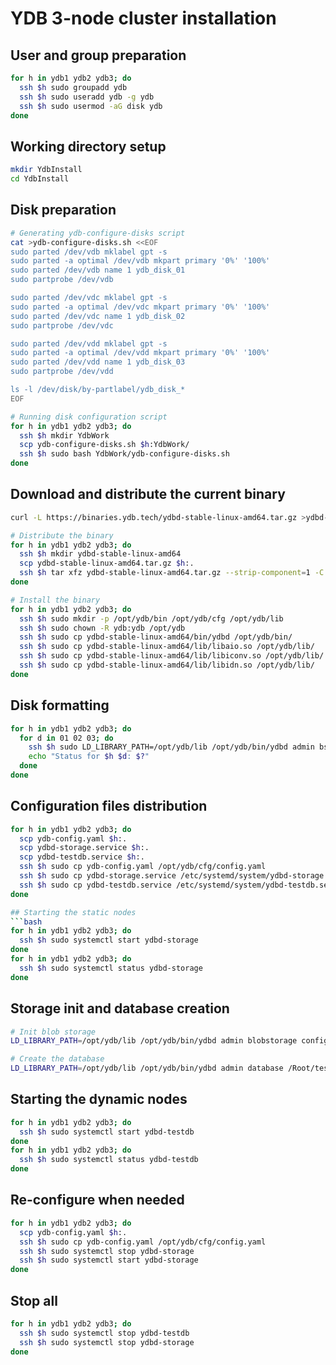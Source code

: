 # YDB 3-node cluster installation

## User and group preparation
```bash
for h in ydb1 ydb2 ydb3; do 
  ssh $h sudo groupadd ydb
  ssh $h sudo useradd ydb -g ydb
  ssh $h sudo usermod -aG disk ydb
done
```

## Working directory setup
```bash
mkdir YdbInstall
cd YdbInstall
```

## Disk preparation
```bash
# Generating ydb-configure-disks script
cat >ydb-configure-disks.sh <<EOF
sudo parted /dev/vdb mklabel gpt -s
sudo parted -a optimal /dev/vdb mkpart primary '0%' '100%'
sudo parted /dev/vdb name 1 ydb_disk_01
sudo partprobe /dev/vdb

sudo parted /dev/vdc mklabel gpt -s
sudo parted -a optimal /dev/vdc mkpart primary '0%' '100%'
sudo parted /dev/vdc name 1 ydb_disk_02
sudo partprobe /dev/vdc

sudo parted /dev/vdd mklabel gpt -s
sudo parted -a optimal /dev/vdd mkpart primary '0%' '100%'
sudo parted /dev/vdd name 1 ydb_disk_03
sudo partprobe /dev/vdd

ls -l /dev/disk/by-partlabel/ydb_disk_*
EOF
```

```bash
# Running disk configuration script
for h in ydb1 ydb2 ydb3; do
  ssh $h mkdir YdbWork
  scp ydb-configure-disks.sh $h:YdbWork/
  ssh $h sudo bash YdbWork/ydb-configure-disks.sh
done
```

## Download and distribute the current binary

```bash
curl -L https://binaries.ydb.tech/ydbd-stable-linux-amd64.tar.gz >ydbd-stable-linux-amd64.tar.gz

# Distribute the binary
for h in ydb1 ydb2 ydb3; do
  ssh $h mkdir ydbd-stable-linux-amd64
  scp ydbd-stable-linux-amd64.tar.gz $h:.
  ssh $h tar xfz ydbd-stable-linux-amd64.tar.gz --strip-component=1 -C ydbd-stable-linux-amd64
done

# Install the binary
for h in ydb1 ydb2 ydb3; do
  ssh $h sudo mkdir -p /opt/ydb/bin /opt/ydb/cfg /opt/ydb/lib
  ssh $h sudo chown -R ydb:ydb /opt/ydb
  ssh $h sudo cp ydbd-stable-linux-amd64/bin/ydbd /opt/ydb/bin/
  ssh $h sudo cp ydbd-stable-linux-amd64/lib/libaio.so /opt/ydb/lib/
  ssh $h sudo cp ydbd-stable-linux-amd64/lib/libiconv.so /opt/ydb/lib/
  ssh $h sudo cp ydbd-stable-linux-amd64/lib/libidn.so /opt/ydb/lib/
done
```

## Disk formatting
```bash
for h in ydb1 ydb2 ydb3; do
  for d in 01 02 03; do
    ssh $h sudo LD_LIBRARY_PATH=/opt/ydb/lib /opt/ydb/bin/ydbd admin bs disk obliterate /dev/disk/by-partlabel/ydb_disk_"$d"
    echo "Status for $h $d: $?"
  done
done
```

## Configuration files distribution
```bash
for h in ydb1 ydb2 ydb3; do
  scp ydb-config.yaml $h:.
  scp ydbd-storage.service $h:.
  scp ydbd-testdb.service $h:.
  ssh $h sudo cp ydb-config.yaml /opt/ydb/cfg/config.yaml
  ssh $h sudo cp ydbd-storage.service /etc/systemd/system/ydbd-storage.service
  ssh $h sudo cp ydbd-testdb.service /etc/systemd/system/ydbd-testdb.service
done

## Starting the static nodes
```bash
for h in ydb1 ydb2 ydb3; do
  ssh $h sudo systemctl start ydbd-storage
done
for h in ydb1 ydb2 ydb3; do
  ssh $h sudo systemctl status ydbd-storage
done
```

## Storage init and database creation

```bash
# Init blob storage
LD_LIBRARY_PATH=/opt/ydb/lib /opt/ydb/bin/ydbd admin blobstorage config init --yaml-file  /opt/ydb/cfg/config.yaml ; echo $?

# Create the database
LD_LIBRARY_PATH=/opt/ydb/lib /opt/ydb/bin/ydbd admin database /Root/testdb create rot:1
```

## Starting the dynamic nodes
```bash
for h in ydb1 ydb2 ydb3; do
  ssh $h sudo systemctl start ydbd-testdb
done
for h in ydb1 ydb2 ydb3; do
  ssh $h sudo systemctl status ydbd-testdb
done
```

## Re-configure when needed

```bash
for h in ydb1 ydb2 ydb3; do
  scp ydb-config.yaml $h:.
  ssh $h sudo cp ydb-config.yaml /opt/ydb/cfg/config.yaml
  ssh $h sudo systemctl stop ydbd-storage
  ssh $h sudo systemctl start ydbd-storage
done
```

## Stop all

```bash
for h in ydb1 ydb2 ydb3; do
  ssh $h sudo systemctl stop ydbd-testdb
  ssh $h sudo systemctl stop ydbd-storage
done
```

